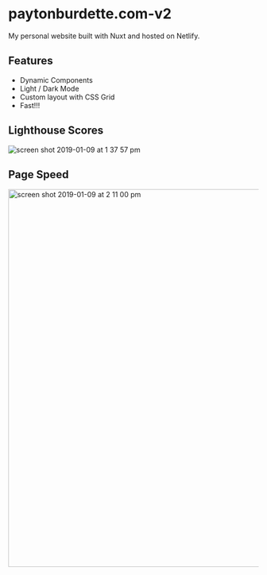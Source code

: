 # paytonburdette.com-v2

My personal website built with Nuxt and hosted on Netlify.

## Features
- Dynamic Components
- Light / Dark Mode
- Custom layout with CSS Grid
- Fast!!!

## Lighthouse Scores
![screen shot 2019-01-09 at 1 37 57 pm](https://user-images.githubusercontent.com/20526900/50924467-a36dcd00-141d-11e9-92d1-57df9c7498ac.png)

## Page Speed
<img width="760" alt="screen shot 2019-01-09 at 2 11 00 pm" src="https://user-images.githubusercontent.com/20526900/50924512-be404180-141d-11e9-9821-31e6999d95be.png">
